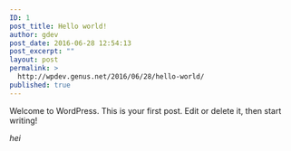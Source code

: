 ```yaml
---
ID: 1
post_title: Hello world!
author: gdev
post_date: 2016-06-28 12:54:13
post_excerpt: ""
layout: post
permalink: >
  http://wpdev.genus.net/2016/06/28/hello-world/
published: true
---
```

Welcome to WordPress. This is your first post. Edit or delete it, then start writing!

*hei*
